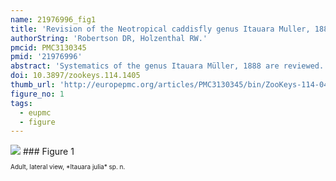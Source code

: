 ```yaml
---
name: 21976996_fig1
title: 'Revision of the Neotropical caddisfly genus Itauara Muller, 1888 (Trichoptera, Glossosomatidae).'
authorString: 'Robertson DR, Holzenthal RW.'
pmcid: PMC3130345
pmid: '21976996'
abstract: 'Systematics of the genus Itauara Müller, 1888 are reviewed. A generic diagnosis, illustrations, and descriptions are provided for males. The genus can be identified by several features of the male genitalia including an extremely reduced phallobase and a phallic apparatus that consists of a sclerotized dorsal sheath covering a very membranous ventral portion. A total 18 species are described as new: Itauara alexanderisp. n.(Brazil), Itaura bidentatasp. n. (Guyana), Itaura blahnikisp. n. (Brazil) Itaura charlottasp. n. (Brazil), Itaura emiliasp. n. (Brazil), Itaura flintisp. n. (Brazil), Itaura guyanensissp. n. (Guyana), Itaura jamesiisp. n. (Brazil), Itaura juliasp. n. (Brazil), Itaura lucindasp. n. (Brazil), Itaura ovissp. n. (Guyana, Venezuela), Itaura peruensissp. n. (Peru), Itaura rodmanisp. n. (Brazil), Itaura simplexsp. n. (Brazil), Itaura spiralissp. n. (Guyana), Itaura stellasp. n. (Brazil), Itaura tuscisp. n. (Brazil), and Itaura unidentatasp. n. (Guyana). These additions bring the total fauna of Itauara to 22 species.'
doi: 10.3897/zookeys.114.1405
thumb_url: 'http://europepmc.org/articles/PMC3130345/bin/ZooKeys-114-041-g001.gif'
figure_no: 1
tags:
  - eupmc
  - figure
---
```

<img src='http://europepmc.org/articles/PMC3130345/bin/ZooKeys-114-041-g001.jpg' style='max-height: 300px'>
### Figure 1
<p style='font-size: 10px;'>Adult, lateral view, *<named-content content-type="taxon-name">Itauara julia</named-content>* sp. n.</p>